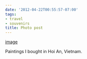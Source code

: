 ```yaml
---
date: '2012-04-22T00:55:57-07:00'
tags:
- travel
- souvenirs
title: Photo post
---
```


[image](/img/2012-04-22-photo-post/35e5afbebd5a0f35e053d358224fab54a9fbde5e3b97432775c097f3ba9f9575.jpg)

Paintings I bought in Hoi An, Vietnam.
